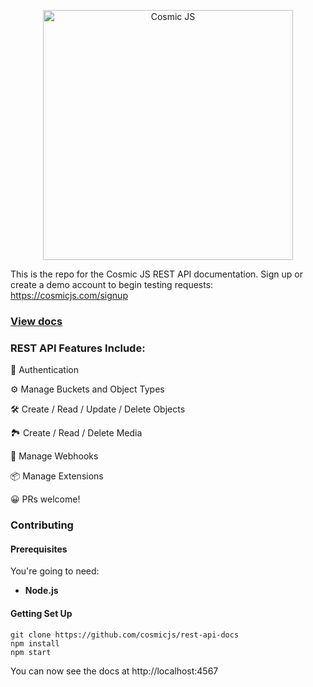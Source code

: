 <p align="center">
  <a href="https://cosmicjs.com"><img src="https://cosmic-s3.imgix.net/e18557d0-f3fc-11e7-b948-afa0abf2fc70-cosmicjs-logo.png?w=900" alt="Cosmic JS" width="400"></a>
</p>

This is the repo for the Cosmic JS REST API documentation.  Sign up or create a demo account to begin testing requests: https://cosmicjs.com/signup

### [View docs](https://cosmicjs.github.io/rest-api-docs/)

### REST API Features Include:
🔐 Authentication

⚙️ Manage Buckets and Object Types

🛠 Create / Read / Update / Delete Objects

🏞 Create / Read / Delete Media

🔁 Manage Webhooks

📦 Manage Extensions


😀 PRs welcome!


### Contributing


#### Prerequisites

You're going to need:

 - **Node.js**

#### Getting Set Up

```shell
git clone https://github.com/cosmicjs/rest-api-docs
npm install
npm start
```

You can now see the docs at http://localhost:4567
